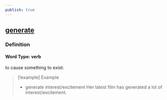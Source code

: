 ```yaml
---
publish: true
---
```


## [generate](https://dictionary.cambridge.org/dictionary/english/generate)

### Definition
#### Word Type: verb
to cause something to exist:

>[!example] Example
> - generate interest/excitement Her latest film has generated a lot of interest/excitement.
